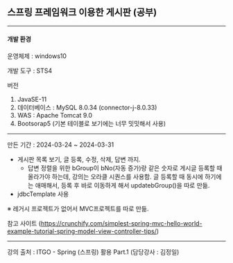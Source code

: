 ## 스프링 프레임워크 이용한 게시판 (공부)
---
#### 개발 환경
운영체제 : windows10

개발 도구 : STS4

버전

1. JavaSE-11
2. 데이터베이스 : MySQL 8.0.34 (connector-j-8.0.33)
3. WAS : Apache Tomcat 9.0
4. Bootsorap5 (기본 테이블로 보기에는 너무 밋밋해서 사용)
---
만든 기간 : 2024-03-24 ~ 2024-03-31

* 게시판 목록 보기, 글 등록, 수정, 삭제, 답변 까지.
  * 답변 정렬을 위한 bGroup이 bNo(자동 증가)랑 같은 숫자로 게시글 등록할 때 올라가야 하는데, 강의는 오라클 시퀀스를 사용함.
  글 등록할 때 동시에 하기에는 애매해서, 등록 후 바로 이동하게 해서 updatebGroup()을 따로 만듦.
* jdbcTemplate 사용

※ 레거시 프로젝트가 없어서 MVC프로젝트를 따로 만듦.

참고 사이트 (https://crunchify.com/simplest-spring-mvc-hello-world-example-tutorial-spring-model-view-controller-tips/)

---

강의 출처 :  ITGO - Spring (스프링) 활용 Part.1 (담당강사 :	김정일)
